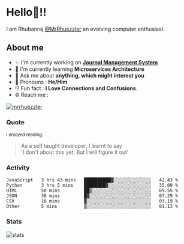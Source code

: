 
  
  
# Hello:wave:!!
I am Rhubanraj [@MrRhuezzler](https://github.com/MrRhuezzler) an evolving computer enthusiast.

## About me
- :sparkles: I'm currently working on [**Journal Management System**](https://manuscript.psgtech.ac.in)
- :book: I'm currently learning **Microservices Architecture**
- :speech_balloon: Ask me about **anything, which might interest you**
- :man: Pronouns : **He/Him**
- :interrobang: Fun fact : **I Love Connections and Confusions**.
- :globe_with_meridians: Reach me :  
  
[![mrrhuezzler](https://img.shields.io/badge/LinkedIn-0077B5?style=for-the-badge&logo=linkedin&logoColor=white)](https://www.linkedin.com/in/mrrhuezzler/)
<!--
### Interesting things, I found :bangbang:
-->
<!--
## Skills

## Drop a, Hi !
-->

<!-- 
Quotes
>  Always we overestimate the amount of work we can do in a day,  
>  and underestimate the amount we can do in our lifetime.
-->

### Quote
<sub>I enjoyed reading,</sub>
> As a self taught developer, I learnt to say  
> 'I don't about this yet, But I will figure it out'

### Activity
<!--START_SECTION:waka-->

```text
JavaScript   3 hrs 43 mins   ██████████▓░░░░░░░░░░░░░░   42.43 %
Python       3 hrs 5 mins    ████████▓░░░░░░░░░░░░░░░░   35.09 %
HTML         50 mins         ██▒░░░░░░░░░░░░░░░░░░░░░░   09.55 %
JSON         38 mins         █▓░░░░░░░░░░░░░░░░░░░░░░░   07.29 %
CSV          16 mins         ▓░░░░░░░░░░░░░░░░░░░░░░░░   03.19 %
Other        5 mins          ▒░░░░░░░░░░░░░░░░░░░░░░░░   01.13 %
```

<!--END_SECTION:waka-->

### Stats
![stats](https://github-readme-streak-stats.herokuapp.com/?user=MrRhuezzler)
